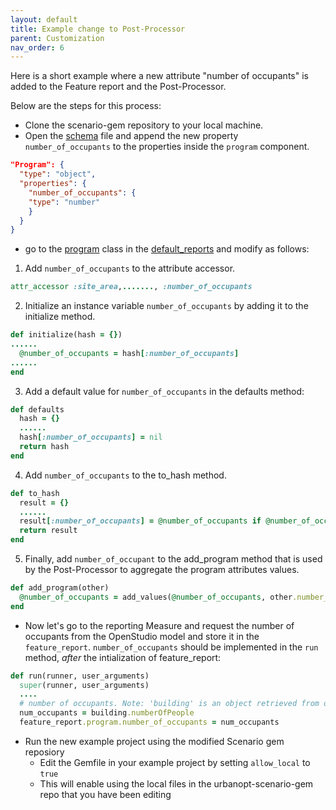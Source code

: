 ```yaml
---
layout: default
title: Example change to Post-Processor
parent: Customization
nav_order: 6
---
```


Here is a short example where a new attribute "number of occupants" is added to the Feature report and the Post-Processor.

Below are the steps for this process:

- Clone the scenario-gem repository to your local machine.
- Open the [schema](https://github.com/urbanopt/urbanopt-scenario-gem/blob/develop/lib/urbanopt/scenario/default_reports/schema/scenario_schema.json) file and append the new property `number_of_occupants` to the properties inside the `program` component.

```JSON
"Program": {
  "type": "object",
  "properties": {
    "number_of_occupants": {
    "type": "number"
    }
  }
}
```

- go to the [program](https://github.com/urbanopt/urbanopt-scenario-gem/blob/develop/lib/urbanopt/scenario/default_reports/program.rb) class in the [default_reports](https://github.com/urbanopt/urbanopt-scenario-gem/tree/develop/lib/urbanopt/scenario/default_reports) and modify as follows:

1) Add `number_of_occupants` to the attribute accessor.

```ruby
attr_accessor :site_area,......., :number_of_occupants
```

2) Initialize an instance variable `number_of_occupants` by adding it to the initialize method.

```ruby
def initialize(hash = {})
......
  @number_of_occupants = hash[:number_of_occupants]
......
end
```

3) Add a default value for `number_of_occupants` in the defaults method:

```ruby
def defaults
  hash = {}
  ......
  hash[:number_of_occupants] = nil
  return hash
end
```

4) Add `number_of_occupants` to the to_hash method.

```ruby
def to_hash
  result = {}
  ......
  result[:number_of_occupants] = @number_of_occupants if @number_of_occupants
  return result
end
```

5) Finally, add `number_of_occupant` to the add_program method that is used by the Post-Processor to aggregate the program attributes values.

```ruby
def add_program(other)
  @number_of_occupants = add_values(@number_of_occupants, other.number_of_occupants)
end
```

- Now let's go to the reporting Measure and request the number of occupants from the OpenStudio model and store it in the `feature_report`. `number_of_occupants` should be implemented in the `run` method, *after* the intialization of feature_report:

``` ruby
def run(runner, user_arguments)
  super(runner, user_arguments)
  ....
  # number of occupants. Note: 'building' is an object retrieved from openstudio model
  num_occupants = building.numberOfPeople
  feature_report.program.number_of_occupants = num_occupants
```

- Run the new example project using the modified Scenario gem reposiory
  - Edit the Gemfile in your example project by setting `allow_local` to `true`
  - This will enable using the local files in the urbanopt-scenario-gem repo that you have been editing
